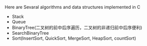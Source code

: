 Here are Sevaral algorithms and data structures implemented in C
* Stack
* Queue
* BinaryTree(二叉树的前中后序遍历，二叉树的非递归前中后序便利)
* SearchBinaryTree
* Sort(InsertSort, QuickSort, MergeSort, HeapSort, countSort)
